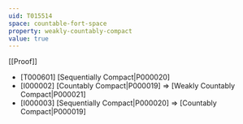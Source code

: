 ```yaml
---
uid: T015514
space: countable-fort-space
property: weakly-countably-compact
value: true
---
```

[[Proof]]

* [T000601] [Sequentially Compact|P000020]
* [I000002] [Countably Compact|P000019] => [Weakly Countably Compact|P000021]
* [I000003] [Sequentially Compact|P000020] => [Countably Compact|P000019]


